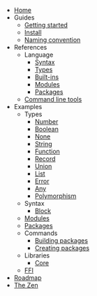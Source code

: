 - [Home](/)
- Guides
  - [Getting started](/guides/getting-started.md)
  - [Install](/guides/install)
  - [Naming convention](/guides/naming-convention.md)
- References
  - Language
    - [Syntax](/references/language/syntax.md)
    - [Types](/references/language/types.md)
    - [Built-ins](/references/language/built-ins.md)
    - [Modules](/references/language/modules.md)
    - [Packages](/references/language/packages.md)
  - [Command line tools](/references/command-line-tools.md)
- Examples
  - Types
    - [Number](/examples/types/number.md)
    - [Boolean](/examples/types/boolean.md)
    - [None](/examples/types/none.md)
    - [String](/examples/types/string.md)
    - [Function](/examples/types/function.md)
    - [Record](/examples/types/record.md)
    - [Union](/examples/types/union.md)
    - [List](/examples/types/list.md)
    - [Error](/examples/types/error.md)
    - [Any](/examples/types/any.md)
    - [Polymorphism](/examples/types/polymorphism.md)
  - Syntax
    - [Block](/examples/syntax/block.md)
  - [Modules](/examples/module.md)
  - [Packages](/examples/package.md)
  - Commands
    - [Building packages](/examples/commands/build.md)
    - [Creating packages](/examples/commands/create.md)
  - Libraries
    - [Core](/examples/libraries/core.md)
  - [FFI](/examples/ffi.md)
- [Roadmap](roadmap)
- [The Zen](the-zen)
